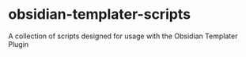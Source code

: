 # obsidian-templater-scripts
A collection of scripts designed for usage with the Obsidian Templater Plugin
